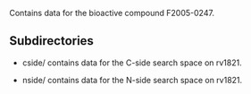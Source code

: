 Contains data for the bioactive compound F2005-0247.

## Subdirectories

- cside/ contains data for the C-side search space on rv1821.

- nside/ contains data for the N-side search space on rv1821.

